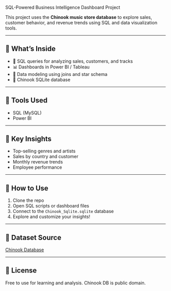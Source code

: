 SQL-Powered Business Intelligence Dashboard Project

This project uses the **Chinook music store database** to explore sales, customer behavior, and revenue trends using SQL and data visualization tools.

---

## 📌 What’s Inside

- 💾 SQL queries for analyzing sales, customers, and tracks  
- 📊 Dashboards in Power BI / Tableau  
- 🧱 Data modeling using joins and star schema  
- 📁 Chinook SQLite database

---

## 🔧 Tools Used

- SQL (MySQL)
- Power BI 

---

## 🧠 Key Insights

- Top-selling genres and artists  
- Sales by country and customer  
- Monthly revenue trends  
- Employee performance

---

## 🚀 How to Use

1. Clone the repo  
2. Open SQL scripts or dashboard files  
3. Connect to the `Chinook_Sqlite.sqlite` database  
4. Explore and customize your insights!

---

## 📄 Dataset Source

[Chinook Database](https://github.com/lerocha/chinook-database)

---

## 📃 License

Free to use for learning and analysis. Chinook DB is public domain.


